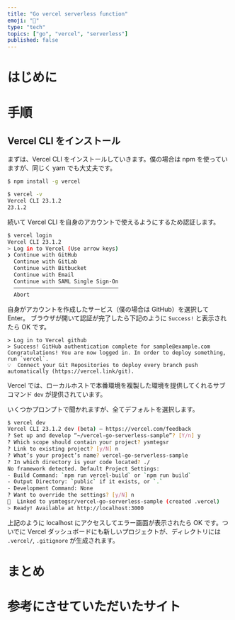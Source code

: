 ```yaml
---
title: "Go vercel serverless function"
emoji: "🤖"
type: "tech"
topics: ["go", "vercel", "serverless"]
published: false
---
```

# はじめに

# 手順

## Vercel CLI をインストール

まずは、Vercel CLI をインストールしていきます。僕の場合は npm を使っていますが、同じく yarn でも大丈夫です。

```sh
$ npm install -g vercel

$ vercel -v
Vercel CLI 23.1.2
23.1.2
```

続いて Vercel CLI を自身のアカウントで使えるようにするため認証します。

```sh
$ vercel login
Vercel CLI 23.1.2
> Log in to Vercel (Use arrow keys)
❯ Continue with GitHub
  Continue with GitLab
  Continue with Bitbucket
  Continue with Email
  Continue with SAML Single Sign-On
  ─────────────────────────────────
  Abort
```

自身がアカウントを作成したサービス（僕の場合は GitHub）を選択して Enter。
ブラウザが開いて認証が完了したら下記のように `Success!` と表示されたら OK です。

```
> Log in to Vercel github
> Success! GitHub authentication complete for sample@example.com
Congratulations! You are now logged in. In order to deploy something, run `vercel`.
💡  Connect your Git Repositories to deploy every branch push automatically (https://vercel.link/git).
```

Vercel では、ローカルホストで本番環境を複製した環境を提供してくれるサブコマンド `dev` が提供されています。

いくつかプロンプトで聞かれますが、全てデフォルトを選択します。

```sh
$ vercel dev
Vercel CLI 23.1.2 dev (beta) — https://vercel.com/feedback
? Set up and develop “~/vercel-go-serverless-sample”? [Y/n] y
? Which scope should contain your project? ysmtegsr
? Link to existing project? [y/N] n
? What’s your project’s name? vercel-go-serverless-sample
? In which directory is your code located? ./
No framework detected. Default Project Settings:
- Build Command: `npm run vercel-build` or `npm run build`
- Output Directory: `public` if it exists, or `.`
- Development Command: None
? Want to override the settings? [y/N] n
🔗  Linked to ysmtegsr/vercel-go-serverless-sample (created .vercel)
> Ready! Available at http://localhost:3000
```

上記のように localhost にアクセスしてエラー画面が表示されたら OK です。ついでに Vercel ダッシュボードにも新しいプロジェクトが、ディレクトリには `.vercel/`, `.gitignore` が生成されます。

# まとめ

# 参考にさせていただいたサイト
